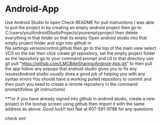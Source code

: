 # Android-App
Use Android Studio to open
Check README for pull instructions
I was able to pull the project in by creating an empty android project
then go to C:/users/you/AndroidStudioProjects/youremptyproject
then delete everything in that folder so that its empty
Open android studio into that empty project folder and sign into github in file.settings.versioncontrol.github
then go to the top of the main view select VCS on the bar
then click create git repository, set the empty project folder as the repository
go to your command prompt and cd to that directory
use git pull "https://github.com/LMCBikeSharing/Android-App.git" to then pull the app
follow any popups that android studio gives you to fix any issues(Android studio usually does a good job of helping you with any 
syntax errors
You should have a working pulled repository
to commit and then push you need to create a remote repository in the command prompt(follow git instructions)

***or if you have already signed into github in android studio, create a new project in the bootup screen using github
then import it with the same address as above.
Good luck!! text Nat at 607-591-9798 for any questions

check xml